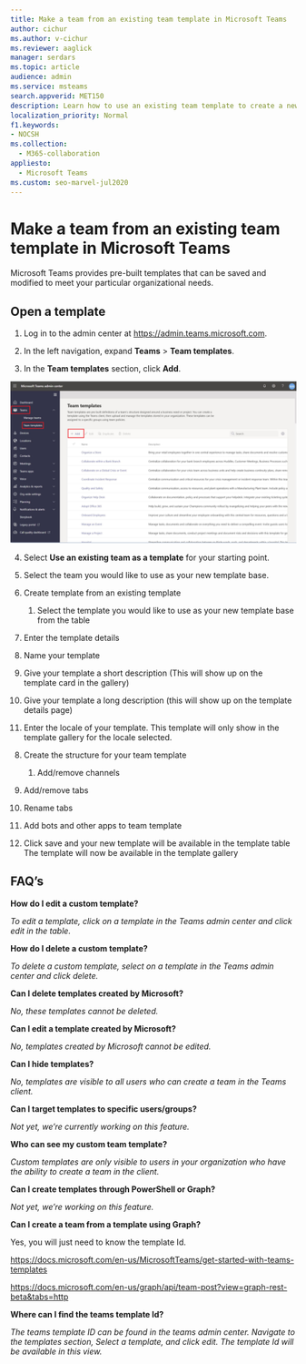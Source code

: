 ```yaml
---
title: Make a team from an existing team template in Microsoft Teams
author: cichur
ms.author: v-cichur
ms.reviewer: aaglick
manager: serdars
ms.topic: article
audience: admin
ms.service: msteams
search.appverid: MET150
description: Learn how to use an existing team template to create a new team in Microsoft Teams.
localization_priority: Normal
f1.keywords:
- NOCSH
ms.collection: 
  - M365-collaboration
appliesto: 
  - Microsoft Teams
ms.custom: seo-marvel-jul2020
---
```


# Make a team from an existing team template in Microsoft Teams

Microsoft Teams provides pre-built templates that can be saved and modified to meet your particular organizational needs.

## Open a template

1. Log in to the admin center at <a href="https://admin.teams.microsoft.com" target="_blank">https://admin.teams.microsoft.com</a>.

2. In the left navigation, expand **Teams** > **Team templates**.

3. In the **Team templates** section, click **Add**.

![An image of the Team templates dialog with Add highlighted.](media/team-templates-new.png)

4. Select **Use an existing team as a template** for your starting point.

5.  Select the team you would like to use as your new template base.

3.  Create template from an existing template

    1.  Select the template you would like to use as your new template
        base from the table



7.  Enter the template details



1.  Name your template



2.  Give your template a short description (This will show up on the
    template card in the gallery)

3.  Give your template a long description (this will show up on the
    template details page)


4.  Enter the locale of your template. This template will only show in
    the template gallery for the locale selected.

<!-- end list -->

8.  Create the structure for your team template
    
    1.  Add/remove channels



2.  Add/remove tabs

3.  Rename tabs


4.  Add bots and other apps to team template



9.  Click save and your new template will be available in the template
    table
The template will now be available in the template gallery

## FAQ’s

**How do I edit a custom template?**

*To edit a template, click on a template in the Teams admin center and
click edit in the table.*

**How do I delete a custom template?**

*To delete a custom template, select on a template in the Teams admin
center and click delete.*

**Can I delete templates created by Microsoft?**

*No, these templates cannot be deleted.*

**Can I edit a template created by Microsoft?**

*No, templates created by Microsoft cannot be edited.*

**Can I hide templates?**

*No, templates are visible to all users who can create a team in the
Teams client.*

**Can I target templates to specific users/groups?**

*Not yet, we’re currently working on this feature.*

**Who can see my custom team template?**

*Custom templates are only visible to users in your organization who
have the ability to create a team in the client.*

**Can I create templates through PowerShell or Graph?**

*Not yet, we’re working on this feature.*

**Can I create a team from a template using Graph?**

Yes, you will just need to know the template Id.

<https://docs.microsoft.com/en-us/MicrosoftTeams/get-started-with-teams-templates>

<https://docs.microsoft.com/en-us/graph/api/team-post?view=graph-rest-beta&tabs=http>

**Where can I find the teams template Id?**

*The teams template ID can be found in the teams admin center. Navigate
to the templates section, Select a template, and click edit. The
template Id will be available in this view.*

